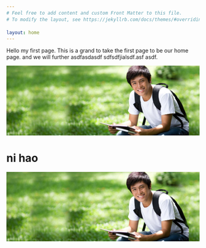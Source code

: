 ```yaml
---
# Feel free to add content and custom Front Matter to this file.
# To modify the layout, see https://jekyllrb.com/docs/themes/#overriding-theme-defaults

layout: home
---
```


Hello my first page. This is a grand to take the first page to be our home page. and we will further asdfasdasdf
sdfsdfjialsdf.asf
asdf.

![drawing](/img/1.jpg)

# ni hao
<img src="/img/1.jpg" class="img-fluid" alt="Responsive image">
